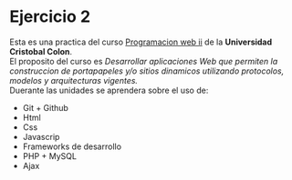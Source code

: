# Ejercicio 2
Esta es una practica del curso [Programacion web ii](http://ex.virtual.ucc.mx/course/view.php?id=71) de la **Universidad Cristobal Colon**.
<br>
El proposito del curso es *Desarrollar aplicaciones Web que permiten la construccion de portapapeles y/o sitios dinamicos utilizando protocolos, modelos y arquitecturas vigentes.*
<br>
Duerante las unidades se aprendera sobre el uso de:
<br>
* Git + Github
* Html
* Css
* Javascrip
* Frameworks de desarrollo
* PHP + MySQL
* Ajax
